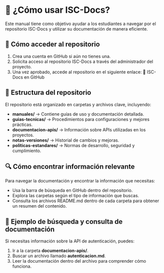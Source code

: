# 📖 ¿Cómo usar ISC-Docs?

Este manual tiene como objetivo ayudar a los estudiantes a navegar por el repositorio ISC-Docs y utilizar su documentación de manera eficiente.

## 📌 Cómo acceder al repositorio

1. Crea una cuenta en GitHub si aún no tienes una.
2. Solicita acceso al repositorio ISC-Docs a través del administrador del proyecto.
3. Una vez aprobado, accede al repositorio en el siguiente enlace:
   🔗 ISC-Docs en GitHub

## 📂 Estructura del repositorio

El repositorio está organizado en carpetas y archivos clave, incluyendo:

- **manuales/** → Contiene guías de uso y documentación detallada.
- **guias-tecnicas/** → Procedimientos para configuraciones y mejores prácticas.
- **documentacion-apis/** → Información sobre APIs utilizadas en los proyectos.
- **notas-versiones/** → Historial de cambios y mejoras.
- **politicas-estandares/** → Normas de desarrollo, seguridad y cumplimiento.

## 🔍 Cómo encontrar información relevante

Para navegar la documentación y encontrar la información que necesitas:

- Usa la barra de búsqueda en GitHub dentro del repositorio.
- Explora las carpetas según el tipo de información que buscas.
- Consulta los archivos README.md dentro de cada carpeta para obtener un resumen del contenido.

## 📖 Ejemplo de búsqueda y consulta de documentación

Si necesitas información sobre la API de autenticación, puedes:

1. Ir a la carpeta **documentacion-apis/**.
2. Buscar un archivo llamado **autenticacion.md**.
3. Leer la documentación dentro del archivo para comprender cómo funciona.

